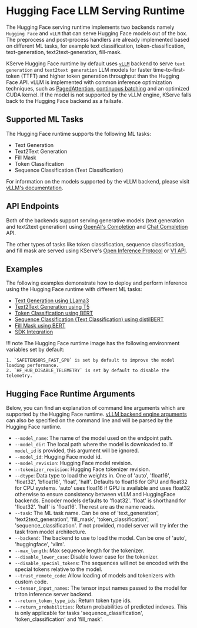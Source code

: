 # Hugging Face LLM Serving Runtime
The Hugging Face serving runtime implements two backends namely `Hugging Face` and `vLLM` that can serve Hugging Face models out of the box.
The preprocess and post-process handlers are already implemented based on different ML tasks, for example text classification,
token-classification, text-generation, text2text-generation, fill-mask.

KServe Hugging Face runtime by default uses [`vLLM`](https://github.com/vllm-project/vllm) backend to serve `text generation` and `text2text generation` LLM models for faster time-to-first-token (TTFT) and higher token generation throughput than the Hugging Face API.
vLLM is implemented with common inference optimization techniques, such as [PagedAttention](https://vllm.ai), [continuous batching](https://www.anyscale.com/blog/continuous-batching-llm-inference) and an optimized CUDA kernel.
If the model is not supported by the vLLM engine, KServe falls back to the Hugging Face backend as a failsafe.

## Supported ML Tasks
The Hugging Face runtime supports the following ML tasks:

- Text Generation
- Text2Text Generation
- Fill Mask
- Token Classification
- Sequence Classification (Text Classification)

For information on the models supported by the vLLM backend, please visit [vLLM's documentation](https://docs.vllm.ai/en/stable/models/supported_models.html).


## API Endpoints
Both of the backends support serving generative models (text generation and text2text generation) using [OpenAI's Completion](https://platform.openai.com/docs/api-reference/completions) and [Chat Completion](https://platform.openai.com/docs/api-reference/chat) API.

The other types of tasks like token classification, sequence classification, and fill mask are served using KServe's [Open Inference Protocol](../../../data_plane/v2_protocol.md) or [V1 API](../../../data_plane/v1_protocol.md).

## Examples
The following examples demonstrate how to deploy and perform inference using the Hugging Face runtime with different ML tasks:

- [Text Generation using LLama3](text_generation/README.md)
- [Text2Text Generation using T5](text2text_generation/README.md)
- [Token Classification using BERT](token_classification/README.md)
- [Sequence Classification (Text Classification) using distilBERT](text_classification/README.md)
- [Fill Mask using BERT](fill_mask/README.md)
- [SDK Integration](sdk_integration/README.md)

!!! note
    The Hugging Face runtime image has the following environment variables set by default:
    
    1. `SAFETENSORS_FAST_GPU` is set by default to improve the model loading performance.
    2. `HF_HUB_DISABLE_TELEMETRY` is set by default to disable the telemetry.


## Hugging Face Runtime Arguments

Below, you can find an explanation of command line arguments which are supported by the Hugging Face runtime. [vLLM backend engine arguments](https://docs.vllm.ai/en/latest/models/engine_args.html) can also be specified on the command line and will be parsed by the Hugging Face runtime.

- `--model_name`: The name of the model used on the endpoint path.
- `--model_dir`: The local path where the model is downloaded to. If `model_id` is provided, this argument will be ignored.
- `--model_id`: Hugging Face model id.
- `--model_revision`: Hugging Face model revision.
- `--tokenizer_revision`: Hugging Face tokenizer revision.
- `--dtype`: Data type to load the weights in. One of 'auto', 'float16', 'float32', 'bfloat16', 'float', 'half'. 
             Defaults to float16 for GPU and float32 for CPU systems. 'auto' uses float16 if GPU is available and uses float32 otherwise to ensure consistency between vLLM and HuggingFace backends. 
             Encoder models defaults to 'float32'. 'float' is shorthand for 'float32'. 'half' is 'float16'. The rest are as the name reads.
- `--task`: The ML task name. Can be one of 'text_generation', 'text2text_generation', 'fill_mask', 'token_classification', 'sequence_classification'. 
            If not provided, model server will try infer the task from model architecture.
- `--backend`: The backend to use to load the model. Can be one of 'auto', 'huggingface', 'vllm'.
- `--max_length`: Max sequence length for the tokenizer.
- `--disable_lower_case`: Disable lower case for the tokenizer.
- `--disable_special_tokens`: The sequences will not be encoded with the special tokens relative to the model.
- `--trust_remote_code`: Allow loading of models and tokenizers with custom code.
- `--tensor_input_names`: The tensor input names passed to the model for triton inference server backend.
- `--return_token_type_ids`: Return token type ids.
- `--return_probabilities`: Return probabilities of predicted indexes. This is only applicable for tasks 'sequence_classification', 'token_classification' and 'fill_mask'.
